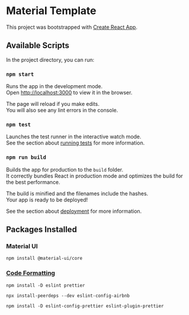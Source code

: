 # Material Template

This project was bootstrapped with [Create React App](https://github.com/facebook/create-react-app).

## Available Scripts

In the project directory, you can run:

### `npm start`

Runs the app in the development mode.<br />
Open [http://localhost:3000](http://localhost:3000) to view it in the browser.

The page will reload if you make edits.<br />
You will also see any lint errors in the console.

### `npm test`

Launches the test runner in the interactive watch mode.<br />
See the section about [running tests](https://facebook.github.io/create-react-app/docs/running-tests) for more information.

### `npm run build`

Builds the app for production to the `build` folder.<br />
It correctly bundles React in production mode and optimizes the build for the best performance.

The build is minified and the filenames include the hashes.<br />
Your app is ready to be deployed!

See the section about [deployment](https://facebook.github.io/create-react-app/docs/deployment) for more information.

## Packages Installed

### Material UI

`npm install @material-ui/core`

### [Code Formatting](https://blog.echobind.com/integrating-prettier-eslint-airbnb-style-guide-in-vscode-47f07b5d7d6a)

`npm install -D eslint prettier`

`npx install-peerdeps --dev eslint-config-airbnb`

`npm install -D eslint-config-prettier eslint-plugin-prettier`
